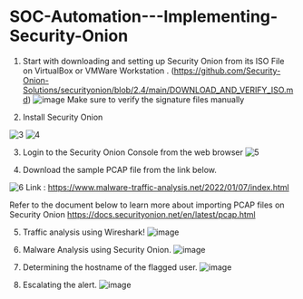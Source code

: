 # SOC-Automation---Implementing-Security-Onion

1. Start with downloading and setting up Security Onion from its ISO File on VirtualBox or VMWare Workstation .
(https://github.com/Security-Onion-Solutions/securityonion/blob/2.4/main/DOWNLOAD_AND_VERIFY_ISO.md)
![image](https://github.com/user-attachments/assets/c2bafcd1-3eca-40e1-b18c-9c154a0853e9)
Make sure to verify the signature files manually

2. Install Security Onion

![3](https://github.com/user-attachments/assets/f1bb6099-11e1-465f-af4a-6724711d7b20)
![4](https://github.com/user-attachments/assets/71a74b16-cb73-48c5-8a06-dc9e81cebad7)

3. Login to the Security Onion Console from the web browser
![5](https://github.com/user-attachments/assets/c1fad26a-72a9-4174-89d5-0b9ef7ca2aae)

4. Download the sample PCAP file from the link below.

![6](https://github.com/user-attachments/assets/bd1b11b0-946f-44ee-9834-b1930134d9f6)
Link : https://www.malware-traffic-analysis.net/2022/01/07/index.html

Refer to the document below to learn more about importing PCAP files on Security Onion
https://docs.securityonion.net/en/latest/pcap.html

5. Traffic analysis using Wireshark!
![image](https://github.com/user-attachments/assets/e13db3fd-d389-4c59-93b2-23f249d6f868)

7. Malware Analysis using Security Onion.
![image](https://github.com/user-attachments/assets/4f0efafc-4ae5-4ff4-88ae-a43451507b40)

8. Determining the hostname of the flagged user.
![image](https://github.com/user-attachments/assets/c06d4e5b-52c1-467d-833e-7453a4689f35)

9. Escalating the alert.
![image](https://github.com/user-attachments/assets/44a4bf78-d949-49fe-b0ae-889434f4cec4)


